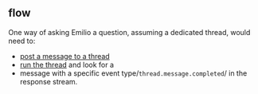 ## flow

One way of asking Emilio a question, assuming a dedicated thread, would need to:

* [post a message to a thread](https://platform.openai.com/docs/api-reference/messages/createMessage)
* [run the thread](https://platform.openai.com/docs/api-reference/runs/createRun) and look for a
* message with a specific event type/`thread.message.completed`/ in the response stream.


